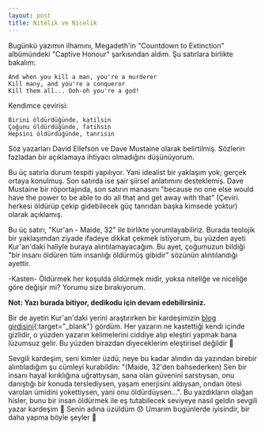 ```yaml
---
layout: post
title: Nitelik ve Nicelik
---
```


Bugünkü yazımın ilhamını, Megadeth'in "Countdown to Extinction" albümündeki "Captive Honour" şarkısından aldım. Şu satırlara birlikte bakalım:

~~~
And when you kill a man, you're a murderer
Kill many, and you're a conqueror
Kill them all... Ooh-oh you're a god!
~~~

Kendimce çevirisi:

~~~
Birini öldürdüğünde, katilsin
Çoğunu öldürdüğünde, fatihsin
Hepsini öldürdüğünde, tanrısın
~~~

Söz yazarları David Ellefson ve Dave Mustaine olarak belirtilmiş. Sözlerin fazladan bir açıklamaya ihtiyacı olmadığını düşünüyorum.

Bu üç satırla durum tespiti yapılıyor. Yani idealist bir yaklaşım yok; gerçek ortaya konulmuş. Son satırda ise şair şiirsel anlatımını desteklemiş. Dave Mustaine bir röportajında, son satırın manasını "because no one else would have the power to be able to do all that and get away with that" (Çeviri. herkesi öldürüp çekip gidebilecek güç tanrıdan başka kimsede yoktur) olarak açıklamış.

Bu üç satırı, "Kur'an - Maide, 32" ile birlikte yorumlayabiliriz. Burada teolojik bir yaklaşımdan ziyade ifadeye dikkat çekmek istiyorum, bu yüzden ayeti Kur'an'daki haliyle buraya alıntılamayacağım. Bu ayet, çoğumuzun bildiği "bir insanı öldüren tüm insanlığı öldürmüş gibidir" sözünün alıntılandığı ayettir.

-Kasten- Öldürmek her koşulda öldürmek midir, yoksa niteliğe ve niceliğe göre değişir mi? Yorumu size bırakıyorum.

**Not: Yazı burada bitiyor, dedikodu için devam edebilirsiniz.**

Bir de ayetin Kur'an'daki yerini araştırırken bir kardeşimizin [blog girdisini](https://osmanhomek.medium.com/bir-insan%C4%B1-%C3%B6ld%C3%BCrmek-t%C3%BCm-insanl%C4%B1%C4%9F%C4%B1-%C3%B6ld%C3%BCrmek-gibidir-3745a65bda40){:target="_blank"} gördüm. Her yazarın ne kastettiği kendi içinde gizlidir, o yüzden yazarın kelimelerini ciddiye alıp eleştiri yapmak bana lüzumsuz gelir. Bu yüzden birazdan diyeceklerim eleştirisel değildir 😬 

Sevgili kardeşim, seni kimler üzdü, neye bu kadar alındın da yazından birebir alıntıladığım şu cümleyi kurabildin: "(Maide, 32'den bahsederken) Sen bir insanı hayal kırıklığına uğrattıysan, sana olan güvenini sarstıysan, onu danıştığı bir konuda terslediysen, yaşam enerjisini aldıysan, ondan ötesi varolan ümidini yokettiysen, yani onu öldürdüysen...". Bu yazdıkların olağan hisler, bunu bir insan öldürmek ile eş tutabilecek seviyeye nasıl geldin sevgili yazar kardeşim 🤨 Senin adına üzüldüm 😞 Umarım bugünlerde iyisindir, bir daha yapma böyle şeyler 🥺
